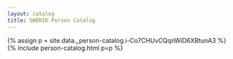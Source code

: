 ```yaml
---
layout: catalog
title: SWERIK Person Catalog
---
```

{% assign p = site.data._person-catalog.i-Co7CHUvCQqnWiD6XBtunA3 %}
{% include person-catalog.html p=p %}


